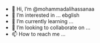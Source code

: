 - 👋 Hi, I’m @mohammadalihassanaa
- 👀 I’m interested in ... ebglish
- 🌱 I’m currently learning ...
- 💞️ I’m looking to collaborate on ...
- 📫 How to reach me ...

<!---
mohammadalihassanaa/mohammadalihassanaa is a ✨ special ✨ repository because its `README.md` (this file) appears on your GitHub profile.
You can click the Preview link to take a look at your changes.
--->
